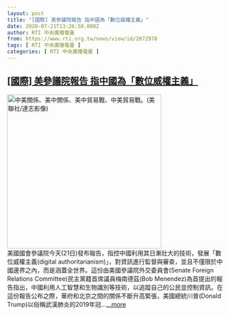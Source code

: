 ```yaml
---
layout: post
title: "[國際] 美參議院報告 指中國為「數位威權主義」"
date: 2020-07-21T13:26:58.000Z
author: RTI 中央廣播電臺
from: https://www.rti.org.tw/news/view/id/2072978
tags: [ RTI 中央廣播電臺 ]
categories: [ RTI 中央廣播電臺 ]
---
```

<!--1595338018000-->
[[國際] 美參議院報告 指中國為「數位威權主義」](https://www.rti.org.tw/news/view/id/2072978)
------

<div>
<img src="https://static.rti.org.tw/assets/thumbnails/2019/12/19/3b37530b4a35a45e09a34cd4f98def6c.jpg" width="360" alt="中美關係、美中關係、美中貿易戰、中美貿易戰。(美聯社/達志影像)" title="中美關係、美中關係、美中貿易戰、中美貿易戰。(美聯社/達志影像)"><br>美國國會參議院今天(21日)發布報告，指控中國利用其日漸壯大的技術，發展「數位威權主義(digital authoritarianism)」，對資訊進行監督與審查，並且不僅限於中國邊界之內，而是涵蓋全世界。這份由美國參議院外交委員會(Senate Foreign Relations Committee)民主黨籍首席議員梅南德茲(Bob Menendez)為首提出的報告指出，中國利用人工智慧和生物識別等技術，以追蹤自己的公民並控制資訊。在這份報告公布之際，華府和北京之間的關係不斷升高緊張，美國總統川普(Donald Trump)以俗稱武漢肺炎的2019年冠...<a target="_blank" href="https://www.rti.org.tw/news/view/id/2072978">...more</a>
</div>
